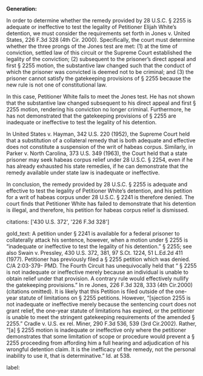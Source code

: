 **Generation:**


In order to determine whether the remedy provided by 28 U.S.C. § 2255 is adequate or ineffective to test the legality of Petitioner Elijah White’s detention, we must consider the requirements set forth in Jones v. United States, 226 F.3d 328 (4th Cir. 2000). Specifically, the court must determine whether the three prongs of the Jones test are met: (1) at the time of conviction, settled law of this circuit or the Supreme Court established the legality of the conviction; (2) subsequent to the prisoner’s direct appeal and first § 2255 motion, the substantive law changed such that the conduct of which the prisoner was convicted is deemed not to be criminal; and (3) the prisoner cannot satisfy the gatekeeping provisions of § 2255 because the new rule is not one of constitutional law.

In this case, Petitioner White fails to meet the Jones test. He has not shown that the substantive law changed subsequent to his direct appeal and first § 2255 motion, rendering his conviction no longer criminal. Furthermore, he has not demonstrated that the gatekeeping provisions of § 2255 are inadequate or ineffective to test the legality of his detention.

In United States v. Hayman, 342 U.S. 220 (1952), the Supreme Court held that a substitution of a collateral remedy that is both adequate and effective does not constitute a suspension of the writ of habeas corpus. Similarly, in Parker v. North Carolina, 373 U.S. 349 (1963), the Court held that a state prisoner may seek habeas corpus relief under 28 U.S.C. § 2254, even if he has already exhausted his state remedies, if he can demonstrate that the remedy available under state law is inadequate or ineffective.

In conclusion, the remedy provided by 28 U.S.C. § 2255 is adequate and effective to test the legality of Petitioner White’s detention, and his petition for a writ of habeas corpus under 28 U.S.C. § 2241 is therefore denied. The court finds that Petitioner White has failed to demonstrate that his detention is illegal, and therefore, his petition for habeas corpus relief is dismissed.

citations: ['430 U.S. 372', '226 F.3d 328']

gold_text: A petition under § 2241 is available for a federal prisoner to collaterally attack his sentence, however, when a motion under § 2255 is “inadequate or ineffective to test the legality of his detention.” § 2255; see also Swain v. Pressley, 430 U.S. 372, 381, 97 S.Ct. 1224, 51 L.Ed.2d 411 (1977). Petitioner has previously filed a § 2255 petition which was denied. C/A 2:03-379- PMD. The Fourth Circuit has unequivocally held that “ § 2255 is not inadequate or ineffective merely because an individual is unable to obtain relief under that provision. A contrary rule would effectively nullify the gatekeeping provisions.” In re Jones, 226 F.3d 328, 333 (4th Cir.2000) (citations omitted). It is likely that this Petition is filed outside of the one-year statute of limitations on § 2255 petitions. However, “[sjection 2255 is not inadequate or ineffective merely because the sentencing court does not grant relief, the one-year statute of limitations has expired, or the petitioner is unable to meet the stringent gatekeeping requirements of the amended § 2255.” Cradle v. U.S. ex rel. Miner, 290 F.3d 536, 539 (3rd Cir.2002). Rather, “[a] § 2255 motion is inadequate or ineffective only where the petitioner demonstrates that some limitation of scope or procedure would prevent a § 2255 proceeding from affording him a full hearing and adjudication of his wrongful detention claim. It is the inefficacy of the remedy, not the personal inability to use it, that is determinative.” Id. at 538.

label: 